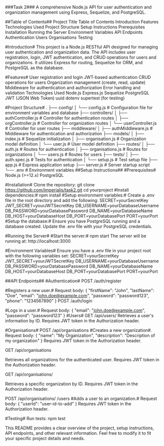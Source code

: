 ###Task 2###
A comprehensive Node.js API for user authentication and organization management using Express, Sequelize, and PostgreSQL.

##Table of Contents##
Project Title
Table of Contents
Introduction
Features
Technologies Used
Project Structure
Setup Instructions
Prerequisites
Installation
Running the Server
Environment Variables
API Endpoints
Authentication
Users
Organisations
Testing


#Introduction#
This project is a Node.js RESTful API designed for managing user authentication and organization data. The API includes user registration, login, JWT authentication, and CRUD operations for users and organizations. It utilizes Express for routing, Sequelize for ORM, and PostgreSQL as the database.


#Features#
User registration and login
JWT-based authentication
CRUD operations for users
Organization management (create, read, update)
Middleware for authentication and authorization
Error handling and validation
Technologies Used
Node.js
Express.js
Sequelize
PostgreSQL
JWT (JSON Web Token)
uuid
dotenv
supertest (for testing)

#Project Structure#
.
├── config/
│   └── config.js          # Configuration file for environment variables and database
├── controllers/
│   ├── authController.js  # Controller for authentication routes
│   ├── orgController.js   # Controller for organization routes
│   └── userController.js  # Controller for user routes
├── middleware/
│   ├── authMiddleware.js  # Middleware for authentication and authorization
├── models/
│   ├── index.js           # Sequelize initialization
│   ├── organisation.js    # Organization model definition
│   └── user.js            # User model definition
├── routes/
│   ├── auth.js            # Routes for authentication
│   ├── organisations.js   # Routes for organizations
│   └── users.js           # Routes for users
├── tests/
│   ├── auth.spec.js       # Tests for authentication
│   └── setup.js           # Test setup file
├── app.js                 # Express application setup
├── server.js              # Server startup script
└── .env                   # Environment variables
##Setup Instructions##
#Prerequisites#
Node.js (>=12.x)
PostgreSQL

#Installation#
Clone the repository:
git clone https://github.com/imperialis/task2.git
cd yourproject
#Install dependencies:#
npm install
#Setup environment variables:#
Create a .env file in the root directory and add the following:
SECRET=yourSecretKey
JWT_SECRET=yourJWTSecretKey
DB_USERNAME=yourDatabaseUsername
DB_PASSWORD=yourDatabasePassword
DB_NAME=yourDatabaseName
DB_HOST=yourDatabaseHost
DB_PORT=yourDatabasePort
PORT=yourPort
#Setup the database:#
Ensure you have PostgreSQL running and a database created. Update the .env file with your PostgreSQL credentials.

#Running the Server#
#Start the server:#
npm start
The server will be running at:
http://localhost:3000

#Environment Variables#
Ensure you have a .env file in your project root with the following variables set:
SECRET=yourSecretKey
JWT_SECRET=yourJWTSecretKey
DB_USERNAME=yourDatabaseUsername
DB_PASSWORD=yourDatabasePassword
DB_NAME=yourDatabaseName
DB_HOST=yourDatabaseHost
DB_PORT=yourDatabasePort
PORT=yourPort


##API Endpoints##
#Authentication#
POST /auth/register

#Registers a new user.#
Request body:
{
  "firstName": "John",
  "lastName": "Doe",
  "email": "john.doe@example.com",
  "password": "password123",
  "phone": "1234567890"
}
POST /auth/login

#Logs in a user.#
Request body:
{
  "email": "john.doe@example.com",
  "password": "password123"
}
#Users#
GET /api/users/
Retrieves a user's information by ID.
Requires JWT token in the Authorization header.

#Organisations#
POST /api/organisations
#Creates a new organization#.
Request body:
{
  "name": "My Organization",
  "description": "Description of my organization"
}
Requires JWT token in the Authorization header.

GET /api/organisations

Retrieves all organizations for the authenticated user.
Requires JWT token in the Authorization header.

GET /api/organisations/

Retrieves a specific organization by ID.
Requires JWT token in the Authorization header.

POST /api/organisations/
/users
#Adds a user to an organization.#
Request body:
{
  "userId": "user-id-to-add"
}
Requires JWT token in the Authorization header.

#Testing#
Run tests:
npm test

This README provides a clear overview of the project, setup instructions, API endpoints, and other relevant information. Feel free to modify it to fit your specific project details and needs.

